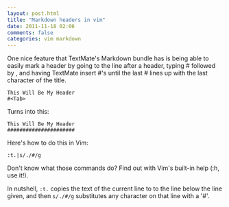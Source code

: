 ```yaml
---
layout: post.html
title: "Markdown headers in vim"
date: 2011-11-18 02:06
comments: false
categories: vim markdown
---
```


One nice feature that TextMate's Markdown bundle has is being able to easily
mark a header by going to the line after a header, typing # followed by <Tab>,
and having TextMate insert #'s until the last # lines up with the last
character of the title.

```
This Will Be My Header
#<Tab>
```

Turns into this:

```
This Will Be My Header
######################
```
Here's how to do this in Vim:

    :t.|s/./#/g

Don't know what those commands do? Find out with Vim's built-in help (:h, use it!).

In nutshell, `:t.` copies the text of the current line to to the line below
the line given, and then `s/./#/g` substitutes any character on that line with
a '#'.
